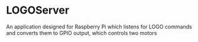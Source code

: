 # LOGOServer

An application designed for Raspberry Pi which listens for LOGO commands and converts them to GPIO output, which controls two motors
